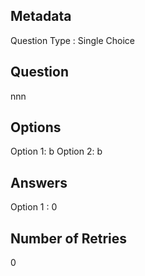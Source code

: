 ## Metadata
Question Type : Single Choice

## Question
nnn

## Options
Option 1: b
Option 2: b

## Answers
Option 1 : 0

## Number of Retries
0

